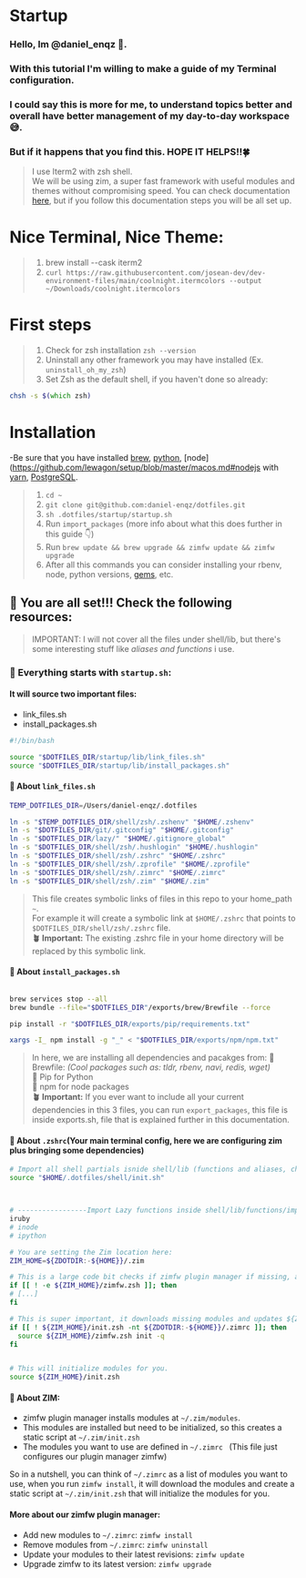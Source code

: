 # Startup
### Hello, Im @daniel_enqz 👋. <br>
### With this tutorial I'm willing to make a guide of my Terminal configuration.
### I could say this is more for me, to understand topics better and overall have better management of my day-to-day workspace 😅. 
### But if it happens that you find this. HOPE IT HELPS!!🍀


> I use Iterm2 with zsh shell.<br>
> We will be using zim, a super fast framework with useful modules and themes without compromising speed. You can check documentation [here](https://github.com/zimfw/zimfw#set-up-zshrc), but if you follow this documentation steps you will be all set up.

# Nice Terminal, Nice Theme:
> 1. brew install --cask iterm2
> 2. `curl https://raw.githubusercontent.com/josean-dev/dev-environment-files/main/coolnight.itermcolors --output ~/Downloads/coolnight.itermcolors`

# First steps
> 1. Check for zsh installation `zsh --version`
> 2. Uninstall any other framework you may have installed (Ex. `uninstall_oh_my_zsh`)
> 3. Set Zsh as the default shell, if you haven't done so already:

```zsh
chsh -s $(which zsh)
````

# Installation
-Be sure that you have installed [brew](https://github.com/lewagon/setup/blob/master/macos.md#homebrew), [python](https://github.com/lewagon/data-setup/blob/master/macOS.md#installing-python-with-pyenv), [node](https://github.com/lewagon/setup/blob/master/macos.md#nodejs with [yarn](https://github.com/lewagon/setup/blob/master/macos.md#yarn), [PostgreSQL](https://github.com/lewagon/setup/blob/master/macos.md#postgresql).

> 1. `cd ~`
> 2. `git clone git@github.com:daniel-enqz/dotfiles.git`
> 3. `sh .dotfiles/startup/startup.sh`
> 4. Run `import_packages` (more info about what this does further in this guide 👇)
> 4. Run `brew update && brew upgrade && zimfw update && zimfw upgrade`
> 5. After all this commands you can consider installing your rbenv, node, python versions, [gems](https://github.com/lewagon/setup/blob/master/macos.md#ruby), etc.

## 🎉 You are all set!!! Check the following resources:

> IMPORTANT: I will not cover all the files under shell/lib, but there's some interesting stuff like _aliases and functions_ i use.

### 🌱 Everything starts with `startup.sh`:

#### It will source two important files: 
- link_files.sh
- install_packages.sh

```bash
#!/bin/bash

source "$DOTFILES_DIR/startup/lib/link_files.sh"
source "$DOTFILES_DIR/startup/lib/install_packages.sh"
```

#### 🦦 About `link_files.sh`

```bash
TEMP_DOTFILES_DIR=/Users/daniel-enqz/.dotfiles

ln -s "$TEMP_DOTFILES_DIR/shell/zsh/.zshenv" "$HOME/.zshenv"
ln -s "$DOTFILES_DIR/git/.gitconfig" "$HOME/.gitconfig"
ln -s "$DOTFILES_DIR/lazy/" "$HOME/.gitignore_global"
ln -s "$DOTFILES_DIR/shell/zsh/.hushlogin" "$HOME/.hushlogin"
ln -s "$DOTFILES_DIR/shell/zsh/.zshrc" "$HOME/.zshrc"
ln -s "$DOTFILES_DIR/shell/zsh/.zprofile" "$HOME/.zprofile"
ln -s "$DOTFILES_DIR/shell/zsh/.zimrc" "$HOME/.zimrc"
ln -s "$DOTFILES_DIR/shell/zsh/.zim" "$HOME/.zim"
```

> This file creates symbolic links of files in this repo to your home_path `~`. <br>
> For example it will create a symbolic link at `$HOME/.zshrc` that points to `$DOTFILES_DIR/shell/zsh/.zshrc` file. <br>
> **🪴 Important:** The existing .zshrc file in your home directory will be replaced by this symbolic link.

#### 🦦 About `install_packages.sh`

```bash

brew services stop --all
brew bundle --file="$DOTFILES_DIR"/exports/brew/Brewfile --force

pip install -r "$DOTFILES_DIR/exports/pip/requirements.txt"

xargs -I_ npm install -g "_" < "$DOTFILES_DIR/exports/npm/npm.txt"

```

> In here, we are installing all dependencies and pacakges from:
> 🍺 Brewfile: _(Cool packages such as: tldr, rbenv, navi, redis, wget)_ <br> 
> 🐍 Pip for Python <br>
> 🧼 npm for node packages <br>
> **🪴 Important:** If you ever want to include all your current dependencies in this 3 files, you can run `export_packages`, this file is inside exports.sh, file that is explained further in this documentation.


#### 🦦 About `.zshrc`(Your main terminal config, here we are configuring zim plus bringing some dependencies)

```zsh
# Import all shell partials isnide shell/lib (functions and aliases, check them out)
source "$HOME/.dotfiles/shell/init.sh"



# -----------------Import Lazy functions inside shell/lib/functions/imports.sh
iruby
# inode
# ipython

# You are setting the Zim location here:
ZIM_HOME=${ZDOTDIR:-${HOME}}/.zim

# This is a large code bit checks if zimfw plugin manager if missing, and downloads it.
if [[ ! -e ${ZIM_HOME}/zimfw.zsh ]]; then
# [...]
fi

# This is super important, it downloads missing modules and updates ${ZIM_HOME}/init.zsh if missing or outdated.
if [[ ! ${ZIM_HOME}/init.zsh -nt ${ZDOTDIR:-${HOME}}/.zimrc ]]; then
  source ${ZIM_HOME}/zimfw.zsh init -q
fi


# This will initialize modules for you.
source ${ZIM_HOME}/init.zsh
```


#### 🦦 About ZIM:

- zimfw plugin manager installs modules at `~/.zim/modules`.
- This modules are installed but need to be initialized, so this creates a static script at `~/.zim/init.zsh`
- The modules you want to use are defined in `~/.zimrc ` (This file just configures our plugin manager zimfw)

So in a nutshell, you can think of `~/.zimrc` as a list of modules you want to use, when you run `zimfw install`, it will download the modules and create a static script at `~/.zim/init.zsh` that will initialize the modules for you.

#### More about our zimfw plugin manager:

- Add new modules to `~/.zimrc`: `zimfw install`
- Remove modules from `~/.zimrc`: `zimfw uninstall`
- Update your modules to their latest revisions: `zimfw update`
- Upgrade zimfw to its latest version: `zimfw upgrade`
